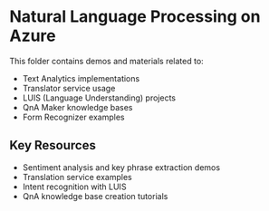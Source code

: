 # Natural Language Processing on Azure

This folder contains demos and materials related to:

- Text Analytics implementations
- Translator service usage
- LUIS (Language Understanding) projects
- QnA Maker knowledge bases
- Form Recognizer examples

## Key Resources

- Sentiment analysis and key phrase extraction demos
- Translation service examples
- Intent recognition with LUIS
- QnA knowledge base creation tutorials 